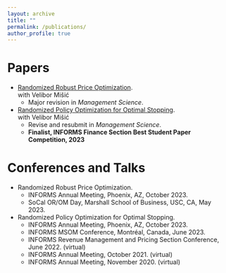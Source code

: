 ```yaml
---
layout: archive
title: ""
permalink: /publications/
author_profile: true
---
```


# Papers

* [Randomized Robust Price Optimization](https://deliverypdf.ssrn.com/delivery.php?ID=268002121029090118114029111117107072036003073064003042025006116081029121095112005076041124028101103055098074027121124120113084051045002046054004101089027098022115127088020020066065107076024088098103107071109073102099027116004010127105084100070107127029&EXT=pdf&INDEX=TRUE).  
with Velibor Mišić
    * Major revision in *Management Science*.
* [Randomized Policy Optimization for Optimal Stopping](https://deliverypdf.ssrn.com/delivery.php?ID=732088024087091092127079089122102089026050064018017000018003121126008089069006107120099022017062023057007114022123019080080087051090012016041001119069121122117016026024085031009091121028125081066019007006027124011002007118029090025112067089074103031068&EXT=pdf&INDEX=TRUE).  
with Velibor Mišić
    * Revise and resubmit in *Management Science*.
    * **Finalist, INFORMS Finance Section Best Student Paper Competition, 2023**



# Conferences and Talks
* Randomized Robust Price Optimization.
     * INFORMS Annual Meeting, Phoenix, AZ, October 2023.
     * SoCal OR/OM Day, Marshall School of Business, USC, CA, May 2023.
* Randomized Policy Optimization for Optimal Stopping.
     * INFORMS Annual Meeting, Phoenix, AZ, October 2023.
     * INFORMS MSOM Conference, Montréal, Canada, June 2023.
     * INFORMS Revenue Management and Pricing Section Conference, June 2022. (virtual)
     * INFORMS Annual Meeting, October 2021. (virtual)
     * INFORMS Annual Meeting, November 2020. (virtual)
